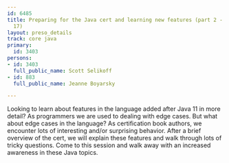 ```yaml
---
id: 6485
title: Preparing for the Java cert and learning new features (part 2 - Java 12 to
  17)
layout: preso_details
track: core java
primary:
  id: 3403
persons:
- id: 3403
  full_public_name: Scott Selikoff
- id: 883
  full_public_name: Jeanne Boyarsky

---
```

Looking to learn about features in the language added after Java 11 in more detail? As programmers we are used to dealing with edge cases. But what about edge cases in the language? As certification book authors, we encounter lots of interesting and/or surprising behavior.  After a brief overview of the cert, we will explain these features and walk through lots of tricky questions. Come to this session and walk away with an increased awareness in these Java topics.